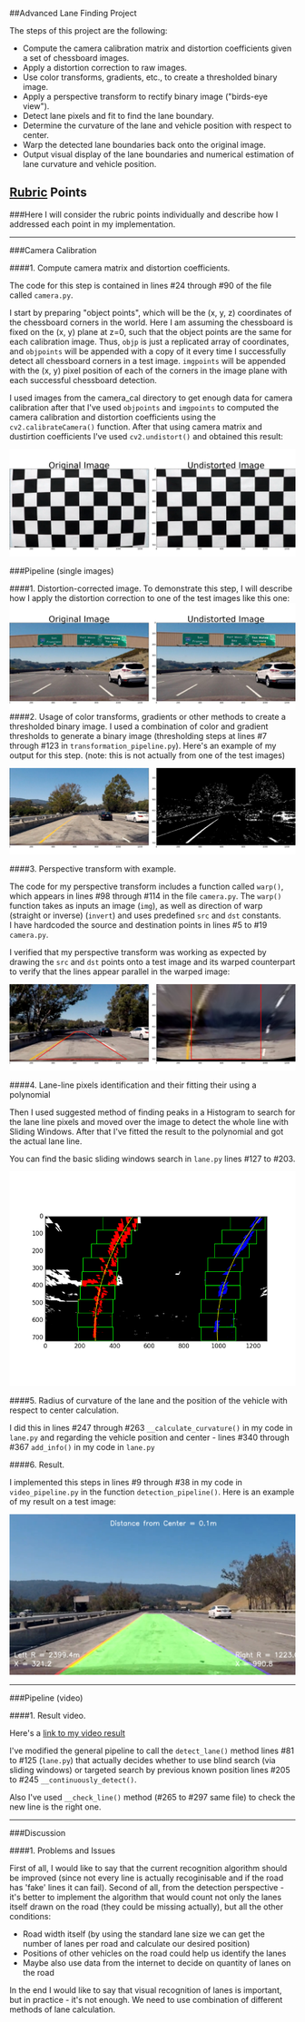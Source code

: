 ##Advanced Lane Finding Project

The steps of this project are the following:

* Compute the camera calibration matrix and distortion coefficients given a set of chessboard images.
* Apply a distortion correction to raw images.
* Use color transforms, gradients, etc., to create a thresholded binary image.
* Apply a perspective transform to rectify binary image ("birds-eye view").
* Detect lane pixels and fit to find the lane boundary.
* Determine the curvature of the lane and vehicle position with respect to center.
* Warp the detected lane boundaries back onto the original image.
* Output visual display of the lane boundaries and numerical estimation of lane curvature and vehicle position.

[//]: # (Image References)

[image1]: ./output_images/1_undistorting.png "Undistorted"
[image2]: ./output_images/2.2_undistorting_test2.png "Road Transformed"
[image3]: ./output_images/3.1_transformed_test.png "Binary Example"
[image4]: ./output_images/4.4_transformed_test5.png "Warp Example"
[image5]: ./output_images/5.4_draw_lanes.png "Fit Visual"
[image6]: ./output_images/9_fully_masked.png "Output"
[video1]: ./project_video_annotated.mp4 "Video"

## [Rubric](https://review.udacity.com/#!/rubrics/571/view) Points
###Here I will consider the rubric points individually and describe how I addressed each point in my implementation.  

---
###Camera Calibration

####1. Compute camera matrix and distortion coefficients.

The code for this step is contained in lines #24 through #90 of the file called `camera.py`.  

I start by preparing "object points", which will be the (x, y, z) coordinates of the chessboard corners in the world. Here I am assuming the chessboard is fixed on the (x, y) plane at z=0, such that the object points are the same for each calibration image.  Thus, `objp` is just a replicated array of coordinates, and `objpoints` will be appended with a copy of it every time I successfully detect all chessboard corners in a test image.  `imgpoints` will be appended with the (x, y) pixel position of each of the corners in the image plane with each successful chessboard detection.

I used images from the camera_cal directory to get enough data for camera calibration after that I've used `objpoints` and `imgpoints` to computed the camera calibration and distortion coefficients using the `cv2.calibrateCamera()` function.
After that using camera matrix and dustirtion coefficients I've used `cv2.undistort()` and obtained this result: 

![alt text][image1]

###Pipeline (single images)

####1. Distortion-corrected image.
To demonstrate this step, I will describe how I apply the distortion correction to one of the test images like this one:
![alt text][image2]
####2. Usage of color transforms, gradients or other methods to create a thresholded binary image.
I used a combination of color and gradient thresholds to generate a binary image (thresholding steps at lines #7 through #123 in `transformation_pipeline.py`).  Here's an example of my output for this step.  (note: this is not actually from one of the test images)

![alt text][image3]

####3. Perspective transform with example.

The code for my perspective transform includes a function called `warp()`, which appears in lines #98 through #114 in the file `camera.py`.  The `warp()` function takes as inputs an image (`img`), as well as direction of warp (straight or inverse) (`invert`) and uses predefined `src` and `dst` constants.  
I have hardcoded the source and destination points in lines #5 to #19 `camera.py`.

I verified that my perspective transform was working as expected by drawing the `src` and `dst` points onto a test image and its warped counterpart to verify that the lines appear parallel in the warped image:

![alt text][image4]

####4. Lane-line pixels identification and their fitting their using a polynomial

Then I used suggested method of finding peaks in a Histogram to search for the lane line pixels and moved over the image to detect the whole line with Sliding Windows. After that I've fitted the result to the polynomial and got the actual lane line.

You can find the basic sliding windows search in `lane.py` lines #127 to #203.

![alt text][image5]

####5. Radius of curvature of the lane and the position of the vehicle with respect to center calculation.

I did this in lines #247 through #263 `__calculate_curvature()` in my code in `lane.py` and regarding the vehicle position and center - lines #340 through #367 `add_info()` in my code in `lane.py`

####6. Result.

I implemented this steps in lines #9 through #38 in my code in `video_pipeline.py` in the function `detection_pipeline()`.  Here is an example of my result on a test image:

![alt text][image6]

---

###Pipeline (video)

####1. Result video.

Here's a [link to my video result](./project_video_annotated.mp4)

I've modified the general pipeline to call the `detect_lane()` method lines #81 to #125 (`lane.py`) that actually decides whether to use blind search (via sliding windows) or targeted search by previous known position lines #205 to #245 `__continuously_detect()`.

Also I've used `__check_line()` method (#265 to #297 same file) to check the new line is the right one.


---

###Discussion

####1. Problems and Issues

First of all, I would like to say that the current recognition algorithm should be improved (since not every line is actually recoginisable and if the road has 'fake' lines it can fail).
Second of all, from the detection perspective - it's better to implement the algorithm that would count not only the lanes itself drawn on the road (they could be missing actually), but all the other conditions:
- Road width itself (by using the standard lane size we can get the number of lanes per road and calculate our desired position)
- Positions of other vehicles on the road could help us identify the lanes
- Maybe also use data from the internet to decide on quantity of lanes on the road

In the end I would like to say that visual recognition of lanes is important, but in practice - it's not enough. We need to use combination of different methods of lane calculation.

